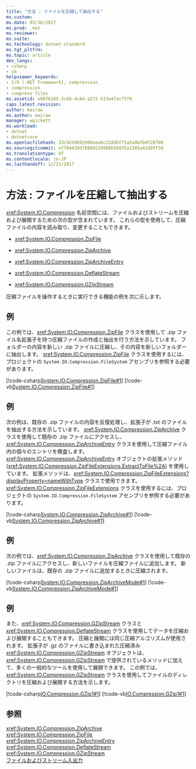 ```yaml
---
title: "方法 : ファイルを圧縮して抽出する"
ms.custom: 
ms.date: 03/30/2017
ms.prod: .net
ms.reviewer: 
ms.suite: 
ms.technology: dotnet-standard
ms.tgt_pltfrm: 
ms.topic: article
dev_langs:
- csharp
- vb
helpviewer_keywords:
- I/O [.NET Framework], compression
- compression
- compress files
ms.assetid: e9876165-3c60-4c84-a272-513e47acf579
caps.latest.revision: 
author: mairaw
ms.author: mairaw
manager: wpickett
ms.workload:
- dotnet
- dotnetcore
ms.openlocfilehash: 33c9249692998aea8c22ddbf75a5a9b7bdf28708
ms.sourcegitcommit: e7f04439d78909229506b56935a1105a4149ff3d
ms.translationtype: HT
ms.contentlocale: ja-JP
ms.lasthandoff: 12/23/2017
---
```

# <a name="how-to-compress-and-extract-files"></a>方法 : ファイルを圧縮して抽出する
<xref:System.IO.Compression> 名前空間には、ファイルおよびストリームを圧縮および展開するための次の型が含まれています。 これらの型を使用して、圧縮ファイルの内容を読み取り、変更することもできます。  
  
-   <xref:System.IO.Compression.ZipFile>  
  
-   <xref:System.IO.Compression.ZipArchive>  
  
-   <xref:System.IO.Compression.ZipArchiveEntry>  
  
-   <xref:System.IO.Compression.DeflateStream>  
  
-   <xref:System.IO.Compression.GZipStream>  
  
 圧縮ファイルを操作するときに実行できる機能の例を次に示します。  
  
## <a name="example"></a>例  
 この例では、<xref:System.IO.Compression.ZipFile> クラスを使用して .zip ファイル名拡張子を持つ圧縮ファイルの作成と抽出を行う方法を示しています。 フォルダーの内容を新しい .zip ファイルに圧縮し、その内容を新しいフォルダーに抽出します。 <xref:System.IO.Compression.ZipFile> クラスを使用するには、プロジェクトの `System.IO.Compression.FileSystem` アセンブリを参照する必要があります。  
  
 [!code-csharp[System.IO.Compression.ZipFile#1](../../../samples/snippets/csharp/VS_Snippets_CLR_System/system.io.compression.zipfile/cs/program1.cs#1)]
 [!code-vb[System.IO.Compression.ZipFile#1](../../../samples/snippets/visualbasic/VS_Snippets_CLR_System/system.io.compression.zipfile/vb/program1.vb#1)]  
  
## <a name="example"></a>例  
 次の例は、既存の .zip ファイルの内容を反復処理し、拡張子が .txt のファイルを抽出する方法を示しています。 <xref:System.IO.Compression.ZipArchive> クラスを使用して既存の .zip ファイルにアクセスし、<xref:System.IO.Compression.ZipArchiveEntry> クラスを使用して圧縮ファイル内の個々のエントリを検査します。 <xref:System.IO.Compression.ZipArchiveEntry> オブジェクトの拡張メソッド (<xref:System.IO.Compression.ZipFileExtensions.ExtractToFile%2A>) を使用しています。 拡張メソッドは、<xref:System.IO.Compression.ZipFileExtensions?displayProperty=nameWithType> クラスで使用できます。 <xref:System.IO.Compression.ZipFileExtensions> クラスを使用するには、プロジェクトの `System.IO.Compression.FileSystem` アセンブリを参照する必要があります。  
  
 [!code-csharp[System.IO.Compression.ZipArchive#1](../../../samples/snippets/csharp/VS_Snippets_CLR_System/system.io.compression.ziparchive/cs/program1.cs#1)]
 [!code-vb[System.IO.Compression.ZipArchive#1](../../../samples/snippets/visualbasic/VS_Snippets_CLR_System/system.io.compression.ziparchive/vb/program1.vb#1)]  
  
## <a name="example"></a>例  
 次の例では、<xref:System.IO.Compression.ZipArchive> クラスを使用して既存の .zip ファイルにアクセスし、新しいファイルを圧縮ファイルに追加します。 新しいファイルは、既存の .zip ファイルに追加するときに圧縮されます。  
  
 [!code-csharp[System.IO.Compression.ZipArchiveMode#1](../../../samples/snippets/csharp/VS_Snippets_CLR_System/system.io.compression.ziparchivemode/cs/program1.cs#1)]
 [!code-vb[System.IO.Compression.ZipArchiveMode#1](../../../samples/snippets/visualbasic/VS_Snippets_CLR_System/system.io.compression.ziparchivemode/vb/program1.vb#1)]  
  
## <a name="example"></a>例  
 また、<xref:System.IO.Compression.GZipStream> クラスと <xref:System.IO.Compression.DeflateStream> クラスを使用してデータを圧縮および展開することもできます。 圧縮と展開には同じ圧縮アルゴリズムが使用されます。 拡張子が .gz のファイルに書き込まれた圧縮済み <xref:System.IO.Compression.GZipStream> オブジェクトは、<xref:System.IO.Compression.GZipStream> で提供されているメソッドに加えて、多くの一般的なツールを使用して展開できます。 この例では、<xref:System.IO.Compression.GZipStream> クラスを使用してファイルのディレクトリを圧縮および展開する方法を示します。  
  
 [!code-csharp[IO.Compression.GZip1#1](../../../samples/snippets/csharp/VS_Snippets_CLR/IO.Compression.GZip1/CS/gziptest.cs#1)]
 [!code-vb[IO.Compression.GZip1#1](../../../samples/snippets/visualbasic/VS_Snippets_CLR/IO.Compression.GZip1/VB/gziptest.vb#1)]  
  
## <a name="see-also"></a>参照  
 <xref:System.IO.Compression.ZipArchive>  
 <xref:System.IO.Compression.ZipFile>  
 <xref:System.IO.Compression.ZipArchiveEntry>  
 <xref:System.IO.Compression.DeflateStream>  
 <xref:System.IO.Compression.GZipStream>  
 [ファイルおよびストリーム入出力](../../../docs/standard/io/index.md)
